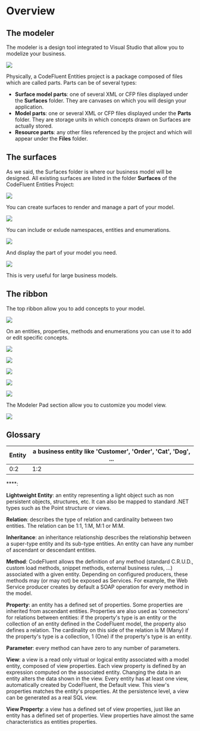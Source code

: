 # Overview

## The modeler

The modeler is a design tool integrated to Visual Studio that allow you to modelize your business.

![](img/modeling-02.png)

Physically, a CodeFluent Entities project is a package composed of files which are called parts. Parts can be of several types:

* **Surface model parts**: one of several XML or CFP files displayed under the **Surfaces** folder. They are canvases on which you will design your application.
* **Model parts**: one or several XML or CFP files displayed under the **Parts** folder. They are storage units in which concepts drawn on Surfaces are actually stored.
* **Resource parts**: any other files referenced by the project and which will appear under the **Files** folder. 

## The surfaces

As we said, the Surfaces folder is where our business model will be designed. All existing surfaces are listed in the folder **Surfaces** of the CodeFluent Entities Project:

![](img/modeling-01.png)

You can create surfaces to render and manage a part of your model.

![](img/modeling-10.png)

You can include or exlude namespaces, entities and enumerations.

![](img/modeling-11.png)

And display the part of your model you need.

![](img/modeling-12.png)

This is very useful for large business models.

## The ribbon

The top ribbon allow you to add concepts to your model.

![](img/modeling-03.png)

On an entities, properties, methods and enumerations you can use it to add or edit specific concepts.

![](img/modeling-04.png)

![](img/modeling-05.png)

![](img/modeling-06.png)

![](img/modeling-07.png)

![](img/modeling-08.png)

The Modeler Pad section allow you to customize you model view.

![](img/modeling-09.png)

## Glossary

| Entity | a business entity like 'Customer', 'Order', 'Cat', 'Dog', ... |
| -- | -- |
| 0:2 | 1:2 |

****: 

**Lightweight Entity**: an entity representing a light object such as non persistent objects, structures, etc. It can also be mapped to standard .NET types such as the Point structure or views.

**Relation**: describes the type of relation and cardinality between two entities. The relation can be 1:1, 1:M, M:1 or M:M.

**Inheritance**: an inheritance relationship describes the relationship between a super-type entity and its sub-type entities. An entity can have any number of ascendant or descendant entities.

**Method**: CodeFluent allows the definition of any method (standard C.R.U.D., custom load methods, snippet methods, external business rules, ...) associated with a given entity. Depending on configured producers, these methods may (or may not) be exposed as Services. For example, the Web Service producer creates by default a SOAP operation for every method in the model.

**Property**: an entity has a defined set of properties. Some properties are inherited from ascendant entities. Properties are also used as 'connectors' for relations between entities: if the property's type is an entity or the collection of an entity defined in the CodeFluent model, the property also defines a relation. The cardinality on this side of the relation is M (Many) if the property's type is a collection, 1 (One) if the property's type is an entity.

**Parameter**: every method can have zero to any number of parameters.

**View**: a view is a read only virtual or logical entity associated with a model entity, composed of view properties. Each view property is defined by an expression computed on the associated entity. Changing the data in an entity alters the data shown in the view. Every entity has at least one view, automatically created by CodeFluent, the Default view. This view's properties matches the entity's properties.  At the persistence level, a view can be generated as a real SQL view.

**View Property**: a view has a defined set of view properties, just like an entity has a defined set of properties. View properties have almost the same characteristics as entities properties.